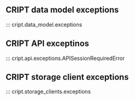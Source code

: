 ## CRIPT data model exceptions
::: cript.data_model.exceptions
## CRIPT API exceptinos
::: cript.api.exceptions.APISessionRequiredError
## CRIPT storage client exceptions
::: cript.storage_clients.exceptions